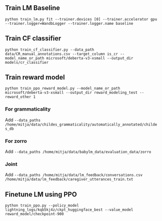 


## Train LM Baseline

```
python train_lm.py fit --trainer.devices [0] --trainer.accelerator gpu --trainer.logger=WandbLogger --trainer.logger.name baseline
```

## Train CF classifier

```
python train_cf_classifier.py --data_path data/CR_manual_annotations.csv --target_column is_cr --model_name_or_path microsoft/deberta-v3-xsmall --output_dir models/cr_classifier
```

## Train reward model
```
python train_ppo_reward_model.py --model_name_or_path microsoft/deberta-v3-xsmall --output_dir reward_modeling_test --reward_other 1
```



### For grammaticality
Add `--data_paths /home/mitja/data/childes_grammaticality/automatically_annotated/childes_db`

### For zorro
Add `--data_paths /home/mitja/data/babylm_data/evaluation_data/zorro`

### Joint
Add `--data_paths /home/mitja/data/lm_feedback/conversations.csv /home/mitja/data/lm_feedback/caregiver_utterances_train.txt`

## Finetune LM using PPO
```
python train_ppo.py --policy_model lightning_logs/kqb5kj4z/ckpt_huggingface_best --value_model reward_model/checkpoint-900
```